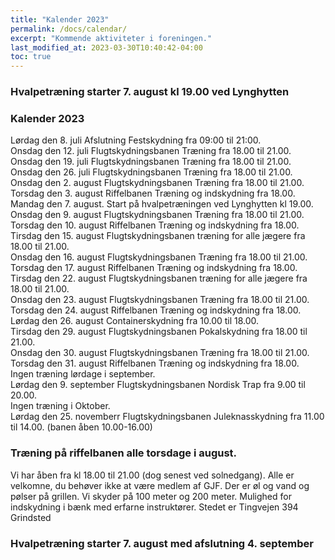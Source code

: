 ```yaml
---
title: "Kalender 2023"
permalink: /docs/calendar/
excerpt: "Kommende aktiviteter i foreningen."
last_modified_at: 2023-03-30T10:40:42-04:00
toc: true
---
```



### Hvalpetræning starter 7. august kl 19.00 ved Lynghytten
### Kalender 2023
Lørdag den 8. juli Afslutning Festskydning fra 09:00 til 21:00.    
Onsdag den 12. juli Flugtskydningsbanen Træning fra 18.00 til 21.00.   
Onsdag den 19. juli Flugtskydningsbanen Træning fra 18.00 til 21.00.   
Onsdag den 26. juli Flugtskydningsbanen Træning fra 18.00 til 21.00.     
Onsdag den 2. august Flugtskydningsbanen Træning fra 18.00 til 21.00.   
Torsdag den 3. august Riffelbanen Træning og indskydning fra 18.00.   
Mandag den 7. august. Start på hvalpetræningen ved Lynghytten kl 19.00.  
Onsdag den 9. august Flugtskydningsbanen Træning fra 18.00 til 21.00.   
Torsdag den 10. august Riffelbanen Træning og indskydning fra 18.00.   
Tirsdag den 15. august Flugtskydningsbanen træning for alle jægere fra 18.00 til 21.00.    
Onsdag den 16. august Flugtskydningsbanen Træning fra 18.00 til 21.00.   
Torsdag den 17. august Riffelbanen Træning og indskydning fra 18.00.   
Tirsdag den 22. august Flugtskydningsbanen træning for alle jægere fra 18.00 til 21.00.    
Onsdag den 23. august Flugtskydningsbanen Træning fra 18.00 til 21.00.   
Torsdag den 24. august Riffelbanen Træning og indskydning fra 18.00.   
Lørdag den 26. august Containerskydning fra 10.00 til 18.00.   
Tirsdag den 29. august Flugtskydningsbanen Pokalskydning fra 18.00 til 21.00.    
Onsdag den 30. august Flugtskydningsbanen Træning fra 18.00 til 21.00.   
Torsdag den 31. august Riffelbanen Træning og indskydning fra 18.00.   
Ingen træning lørdage i september.       
Lørdag den 9. september Flugtskydningsbanen Nordisk Trap fra 9.00 til 20.00.  
Ingen træning i Oktober.   
Lørdag den 25. novemberr Flugtskydningsbanen Juleknasskydning fra 11.00 til 14.00. (banen åben 10.00-16.00)
### Træning på riffelbanen alle torsdage i august.
Vi har åben fra kl 18.00 til 21.00 (dog senest ved solnedgang). Alle er velkomne, du behøver ikke at være medlem af GJF. Der er øl og vand og pølser på grillen. Vi skyder på 100 meter og 200 meter. Mulighed for indskydning i bænk med erfarne instruktører. Stedet er Tingvejen 394 Grindsted

### Hvalpetræning starter 7. august med afslutning 4. september